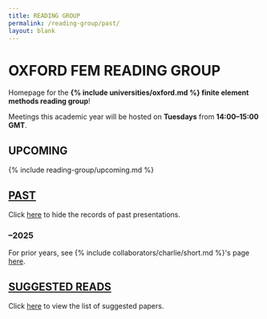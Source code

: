 ```yaml
---
title: READING GROUP
permalink: /reading-group/past/
layout: blank
---
```


# OXFORD FEM READING GROUP

Homepage for the **{% include universities/oxford.md %} finite element methods reading group**!

Meetings this academic year will be hosted on **Tuesdays** from **14:00–15:00 GMT**.

## UPCOMING

{% include reading-group/upcoming.md %}

## [PAST](/reading-group/)

Click [here](/reading-group/) to hide the records of past presentations.

### –2025

For prior years, see {% include collaborators/charlie/short.md %}'s page [here](https://sites.google.com/view/charlieparker2/oxford-fem-reading-group).

## [SUGGESTED READS](/reading-group/suggested/)

Click [here](/reading-group/suggested/) to view the list of suggested papers.
